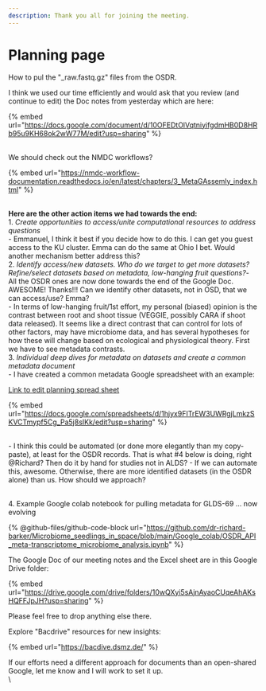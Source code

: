 ```yaml
---
description: Thank you all for joining the meeting.
---
```


# Planning page

How to pul the "\_raw.fastq.gz" files from the OSDR.

I think we used our time efficiently and would ask that you review (and continue to edit) the Doc notes from yesterday which are here:&#x20;

{% embed url="https://docs.google.com/document/d/10OFEDtOlVqtniyifgdmHB0D8HRb95u9KH68ok2wW77M/edit?usp=sharing" %}

\
We should check out the NMDC workflows?

{% embed url="https://nmdc-workflow-documentation.readthedocs.io/en/latest/chapters/3_MetaGAssemly_index.html" %}

\
**Here are the other action items we had towards the end:**\
1\. _Create opportunities to access/unite computational resources to address questions_\
\- Emmanuel, I think it best if you decide how to do this. I can get you guest access to the KU cluster. Emma can do the same at Ohio I bet. Would another mechanism better address this?\
2\. _Identify access/new datasets. Who do we target to get more datasets? Refine/select datasets based on metadata, low-hanging fruit questions?_- All the OSDR ones are now done towards the end of the Google Doc. AWESOME! Thanks!!! Can we identify other datasets, not in OSD, that we can access/use? Emma?\
\- In terms of low-hanging fruit/1st effort, my personal (biased) opinion is the contrast between root and shoot tissue (VEGGIE, possibly CARA if shoot data released). It seems like a direct contrast that can control for lots of other factors, may have microbiome data, and has several hypotheses for how these will change based on ecological and physiological theory. First we have to see metadata contrasts.\
3\. _Individual deep dives for metadata on datasets and create a common metadata document_\
\- I have created a common metadata Google spreadsheet with an example:&#x20;

[Link to edit planning spread sheet](https://docs.google.com/spreadsheets/d/1hjyx9FITrEW3UWRgjLmkzSKVCTmypf5Cg\_Pa5j8sIKk/edit?usp=sharing)

{% embed url="https://docs.google.com/spreadsheets/d/1hjyx9FITrEW3UWRgjLmkzSKVCTmypf5Cg_Pa5j8sIKk/edit?usp=sharing" %}

\
\- I think this could be automated (or done more elegantly than my copy-paste), at least for the OSDR records. That is what #4 below is doing, right @Richard? Then do it by hand for studies not in ALDS? - If we can automate this, awesome. Otherwise, there are more identified datasets (in the OSDR alone) than us. How should we approach?

\
4\. Example Google colab notebook for pulling metadata for GLDS-69 … now evolving&#x20;



{% @github-files/github-code-block url="https://github.com/dr-richard-barker/Microbiome_seedlings_in_space/blob/main/Google_colab/OSDR_API_meta-transcriptome_microbiome_analysis.ipynb" %}



The Google Doc of our meeting notes and the Excel sheet are in this Google Drive folder:

{% embed url="https://drive.google.com/drive/folders/10wQXyi5sAjnAyaoCUqeAhAKsHQFFJpJH?usp=sharing" %}

Please feel free to drop anything else there.&#x20;

Explore "Bacdrive" resources for new insights:

{% embed url="https://bacdive.dsmz.de/" %}

If our efforts need a different approach for documents than an open-shared Google, let me know and I will work to set it up.\
\
